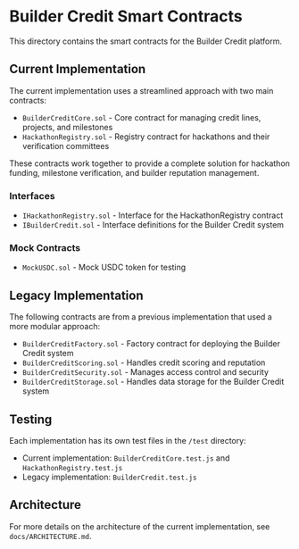 # Builder Credit Smart Contracts

This directory contains the smart contracts for the Builder Credit platform.

## Current Implementation

The current implementation uses a streamlined approach with two main contracts:

- `BuilderCreditCore.sol` - Core contract for managing credit lines, projects, and milestones
- `HackathonRegistry.sol` - Registry contract for hackathons and their verification committees

These contracts work together to provide a complete solution for hackathon funding, milestone verification, and builder reputation management.

### Interfaces

- `IHackathonRegistry.sol` - Interface for the HackathonRegistry contract
- `IBuilderCredit.sol` - Interface definitions for the Builder Credit system

### Mock Contracts

- `MockUSDC.sol` - Mock USDC token for testing

## Legacy Implementation

The following contracts are from a previous implementation that used a more modular approach:

- `BuilderCreditFactory.sol` - Factory contract for deploying the Builder Credit system
- `BuilderCreditScoring.sol` - Handles credit scoring and reputation
- `BuilderCreditSecurity.sol` - Manages access control and security
- `BuilderCreditStorage.sol` - Handles data storage for the Builder Credit system

## Testing

Each implementation has its own test files in the `/test` directory:

- Current implementation: `BuilderCreditCore.test.js` and `HackathonRegistry.test.js`
- Legacy implementation: `BuilderCredit.test.js`

## Architecture

For more details on the architecture of the current implementation, see `docs/ARCHITECTURE.md`.
